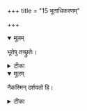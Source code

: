 +++
title = "15 भूताधिकरणम्"

+++


<details open><summary>मूलम्</summary>

भूतेषु तच्छ्रुतेः।
</details>



<details><summary>टीका</summary>

प्राणश्च जीवसंयुक्तः युक्तस्याद्भूतपञ्चके । सर्वभूतमयत्वं च जीवस्य श्रुतिराह हि ॥ [493]
</details>



<details open><summary>मूलम्</summary>

नैकस्मिन् दर्शयतो हि।
</details>



<details><summary>टीका</summary>

एकस्मिन्प्राणसम्बन्धः तेजसीति न युज्यते । कार्याक्षमत्वादेकस्य त्रिवृत्यरण शंसनात् ॥ [494]
</details>

